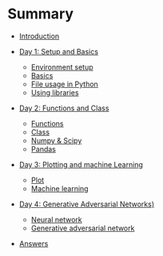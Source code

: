 # Summary

* [Introduction](./README.md)

* [Day 1: Setup and Basics]()
  * [Environment setup](./markdown/setup.md)
  * [Basics](./markdown/basic.md)
  * [File usage in Python](./markdown/file.md)
  * [Using libraries](./markdown/library.md)

* [Day 2: Functions and Class]()
  * [Functions](./markdown/function.md)
  * [Class](./markdown/class.md)
  * [Numpy & Scipy](./markdown/numpy.md)
  * [Pandas](./markdown/pandas.md)

* [Day 3: Plotting and machine Learning]()
  * [Plot](./markdown/plot.md)
  * [Machine learning](./markdown/machine_learning.md)

* [Day 4: Generative Adversarial Networks)]()
  * [Neural network](./markdown/neural_network.md)
  * [Generative adversarial network](./markdown/gan.md)

* [Answers](./markdown/answer.md)
